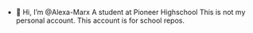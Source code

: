 - 👋 Hi, I’m @Alexa-Marx
A student at Pioneer Highschool
This is not my personal account. This account is for school repos. 

<!---
Alexa-Marx/Alexa-Marx is a ✨ special ✨ repository because its `README.md` (this file) appears on your GitHub profile.
You can click the Preview link to take a look at your changes.
--->
